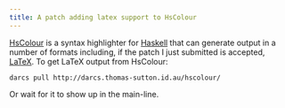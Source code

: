 ```yaml
---
title: A patch adding latex support to HsColour
---
```


<a href="http://www.cs.york.ac.uk/fp/darcs/hscolour">HsColour</a> is a syntax highlighter for <a href="http://www.haskell.org/">Haskell</a> that can generate output in a number of formats including, if the patch I just submitted is accepted, <a href="http://www.latex-project.org/">LaTeX</a>. To get LaTeX output from HsColour:

`darcs pull http://darcs.thomas-sutton.id.au/hscolour/`

Or wait for it to show up in the main-line.
